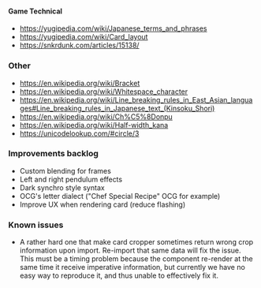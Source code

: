 #### Game Technical
* <https://yugipedia.com/wiki/Japanese_terms_and_phrases>
* <https://yugipedia.com/wiki/Card_layout>
* <https://snkrdunk.com/articles/15138/>

### Other
* <https://en.wikipedia.org/wiki/Bracket>
* <https://en.wikipedia.org/wiki/Whitespace_character>
* <https://en.wikipedia.org/wiki/Line_breaking_rules_in_East_Asian_languages#Line_breaking_rules_in_Japanese_text_(Kinsoku_Shori)>
* <https://en.wikipedia.org/wiki/Ch%C5%8Donpu>
* <https://en.wikipedia.org/wiki/Half-width_kana>
* <https://unicodelookup.com/#circle/3>

### Improvements backlog

* Custom blending for frames
* Left and right pendulum effects
* Dark synchro style syntax
* OCG's letter dialect ("Chef Special Recipe" OCG for example)
* Improve UX when rendering card (reduce flashing)

### Known issues

* A rather hard one that make card cropper sometimes return wrong crop information upon import. Re-import that same data will fix the issue. This must be a timing problem because the component re-render at the same time it receive imperative information, but currently we have no easy way to reproduce it, and thus unable to effectively fix it.